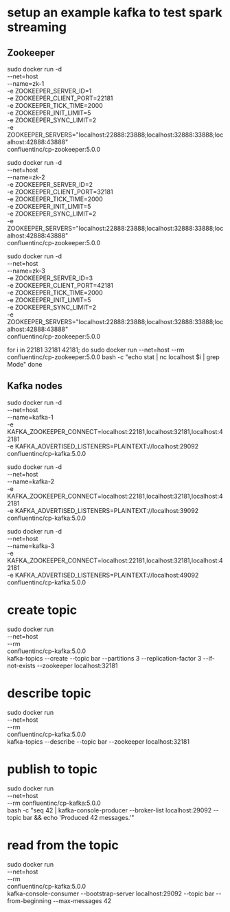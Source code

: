 # setup an example kafka to test spark streaming

## Zookeeper
sudo docker run -d \
   --net=host \
   --name=zk-1 \
   -e ZOOKEEPER_SERVER_ID=1 \
   -e ZOOKEEPER_CLIENT_PORT=22181 \
   -e ZOOKEEPER_TICK_TIME=2000 \
   -e ZOOKEEPER_INIT_LIMIT=5 \
   -e ZOOKEEPER_SYNC_LIMIT=2 \
   -e ZOOKEEPER_SERVERS="localhost:22888:23888;localhost:32888:33888;localhost:42888:43888" \
   confluentinc/cp-zookeeper:5.0.0

sudo docker run -d \
   --net=host \
   --name=zk-2 \
   -e ZOOKEEPER_SERVER_ID=2 \
   -e ZOOKEEPER_CLIENT_PORT=32181 \
   -e ZOOKEEPER_TICK_TIME=2000 \
   -e ZOOKEEPER_INIT_LIMIT=5 \
   -e ZOOKEEPER_SYNC_LIMIT=2 \
   -e ZOOKEEPER_SERVERS="localhost:22888:23888;localhost:32888:33888;localhost:42888:43888" \
   confluentinc/cp-zookeeper:5.0.0


sudo docker run -d \
   --net=host \
   --name=zk-3 \
   -e ZOOKEEPER_SERVER_ID=3 \
   -e ZOOKEEPER_CLIENT_PORT=42181 \
   -e ZOOKEEPER_TICK_TIME=2000 \
   -e ZOOKEEPER_INIT_LIMIT=5 \
   -e ZOOKEEPER_SYNC_LIMIT=2 \
   -e ZOOKEEPER_SERVERS="localhost:22888:23888;localhost:32888:33888;localhost:42888:43888" \
   confluentinc/cp-zookeeper:5.0.0


for i in 22181 32181 42181; do
  sudo docker run --net=host --rm confluentinc/cp-zookeeper:5.0.0 bash -c "echo stat | nc localhost $i | grep Mode"
done 

## Kafka nodes

sudo docker run -d \
    --net=host \
    --name=kafka-1 \
    -e KAFKA_ZOOKEEPER_CONNECT=localhost:22181,localhost:32181,localhost:42181 \
    -e KAFKA_ADVERTISED_LISTENERS=PLAINTEXT://localhost:29092 \
    confluentinc/cp-kafka:5.0.0

sudo docker run -d \
    --net=host \
    --name=kafka-2 \
    -e KAFKA_ZOOKEEPER_CONNECT=localhost:22181,localhost:32181,localhost:42181 \
    -e KAFKA_ADVERTISED_LISTENERS=PLAINTEXT://localhost:39092 \
    confluentinc/cp-kafka:5.0.0

sudo docker run -d \
     --net=host \
     --name=kafka-3 \
     -e KAFKA_ZOOKEEPER_CONNECT=localhost:22181,localhost:32181,localhost:42181 \
     -e KAFKA_ADVERTISED_LISTENERS=PLAINTEXT://localhost:49092 \
     confluentinc/cp-kafka:5.0.0

# create topic
sudo docker run \
  --net=host \
  --rm \
  confluentinc/cp-kafka:5.0.0 \
  kafka-topics --create --topic bar --partitions 3 --replication-factor 3 --if-not-exists --zookeeper localhost:32181

# describe topic

sudo docker run \
    --net=host \
    --rm \
    confluentinc/cp-kafka:5.0.0 \
    kafka-topics --describe --topic bar --zookeeper localhost:32181

# publish to topic

sudo docker run \
  --net=host \
  --rm confluentinc/cp-kafka:5.0.0 \
  bash -c "seq 42 | kafka-console-producer --broker-list localhost:29092 --topic bar && echo 'Produced 42 messages.'"

# read from the topic

sudo docker run \
 --net=host \
 --rm \
 confluentinc/cp-kafka:5.0.0 \
 kafka-console-consumer --bootstrap-server localhost:29092 --topic bar --from-beginning --max-messages 42
